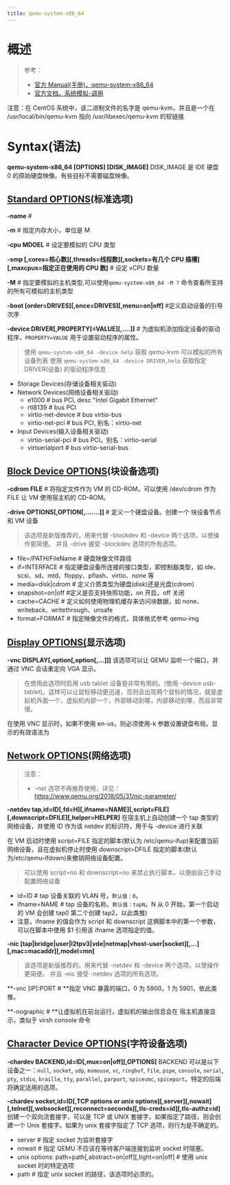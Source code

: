 ```yaml
---
title: qemu-system-x86_64
---
```


# 概述

> 参考：
> - [官方 Manual(手册)，qemu-system-x86_64](https://www.qemu.org/docs/master/system/qemu-manpage.html)
> - [官方文档，系统模拟-调用](https://www.qemu.org/docs/master/system/invocation.html)

注意：在 CentOS 系统中，该二进制文件的名字是 qemu-kvm，并且是一个在 /usr/local/bin/qemu-kvm 指向 /usr/libexec/qemu-kvm 的软链接

# Syntax(语法)

**qemu-system-x86_64 \[OPTIONS] \[DISK_IMAGE]**
DISK_IMAGE 是 IDE 硬盘 0 的原始硬盘映像。有些目标不需要磁盘映像。

## [Standard OPTIONS](https://www.qemu.org/docs/master/system/qemu-manpage.html#hxtool-0)(标准选项)

**-name** #

**-m** # 指定内存大小，单位是 M

**-cpu MDOEL** # 设定要模拟的 CPU 类型

**-smp \[,cores=核心数]\[,threads=线程数]\[,sockets=有几个 CPU 插槽]\[,maxcpus=指定正在使用的 CPU 数]** # 设定 vCPU 数量

**-M** # 指定要模拟的主机类型,可以使用`qemu-system-x86_64 -M ?` 命令查看所支持的所有可模拟的主机类型

**-boot \[order=DRIVES]\[,once=DRIVES]\[,menu=on|off]** #定义启动设备的引导次序

**-device DRIVER\[,PROPERTY\[=VALUE]\[,....]]** # 为虚拟机添加指定设备的驱动程序，`PROPERTY=VALUE` 用于设置驱动程序的属性。

> 使用 `qemu-system-x86_64 -device help` 获取 qemu-kvm 可以模拟的所有设备列表
> 使用 `qemu-system-x86_64 -device DRIVER,help` 获取指定 DRIVER(设备) 的驱动程序信息

- Storage Devices(存储设备相关驱动)
- Network Devices(网络设备相关驱动)
  - e1000 # bus PCI, desc "Intel Gigabit Ethernet"
  - rtl8139 # bus PCI
  - virtio-net-device # bus virtio-bus
  - virtio-net-pci # bus PCI, 别名：virtio-net
- Input Devices(输入设备相关驱动)
  - virtio-serial-pci # bus PCI。别名：virtio-serial
  - virtserialport # bus virtio-serial-bus

## [Block Device OPTIONS](https://www.qemu.org/docs/master/system/qemu-manpage.html#hxtool-1)(块设备选项)

**-cdrom FILE** # 将指定文件作为 VM 的 CD-ROM。可以使用 /dev/cdrom 作为 FILE 让 VM 使用宿主机的 CD-ROM。

**-drive OPTIONS\[,OPTION\[,.......]]** # 定义一个硬盘设备。创建一个 块设备节点 和 VM 设备

> 该选项是新版推荐的，用来代替 -blockdev 和 -device 两个选项，以使操作更简便。
> 并且 -drive 接受 -blockdev 选项的所有选项。

- file=/PATH/FileName # 硬盘映像文件路径
- if=INTERFACE # 指定硬盘设备所连接的接口类型，即控制器类型，如 ide、scsi、sd、mtd、floppy、pflash、virtio、none 等
- media=disk|cdrom # 定义介质类型为硬盘(disk)还是光盘(cdrom)
- snapshot=on|off #定义是否支持快照功能，on 开启，off 关闭
- cache=CACHE # 定义如何使用物理机缓存来访问块数据，如 none、writeback、writethrough、unsafe
- format=FORMAT # 指定映像文件的格式，具体格式参考 qemu-img

## [Display OPTIONS(](https://www.qemu.org/docs/master/system/qemu-manpage.html#hxtool-3)显示选项)

**-vnc DISPLAY\[,option\[,option\[,...]]]**
该选项可以让 QEMU 监听一个端口，并通过 VNC 会话重定向 VGA 显示。

> 在使用此选项时启用 usb tablet 设备是非常有用的。(使用 -device usb-tablet)。这样可以让鼠标移动更迅速，否则会出现两个鼠标的情况，就是虚拟机外面一个，虚拟机内部一个，外部移动到哪，内部移动到哪，而且非常慢。

在使用 VNC 显示时，如果不使用 en-us，则必须使用-k 参数设置键盘布局。显示的有效语法为

## [Network OPTIONS](https://www.qemu.org/docs/master/system/qemu-manpage.html#hxtool-5)(网络选项)

> 注意：
>
> - -net 选项不再推荐使用，详见：<https://www.qemu.org/2018/05/31/nic-parameter/>

**-netdev tap,id=ID\[,fd=H]\[,ifname=NAME]\[,script=FILE]\[,downscript=DFILE]\[,helper=HELPER]**
在宿主机上自动创建一个 tap 类型的网络设备，并使用 ID 作为该 netdev 的标识符，用于与 -device 进行关联

在 VM 启动时使用 script=FILE 指定的脚本(默认为 /etc/qemu-ifup)来配置当前网络设备，且在虚拟机停止时使用 downscript=DFILE 指定的脚本(默认为/etc/qemu-ifdown)来撤销网络设备配置。

> 可以使用 script=no 和 downscript=no 来禁止执行脚本，以便由自己手动配置网络设备

- id=ID # tap 设备关联的 VLAN 号，`默认值：0`。
- ifname=NAME # tap 设备的名称。`默认值：tapN`。N 从 0 开始，第一个启动的 VM 会创建 tap0 第二个创建 tap2，以此类推)
- 注意，ifname 的值会作为 script 和 downscript 这俩脚本中的第一个参数，可以在脚本中使用 $1 引用该 ifname 选项指定的值。

**-nic \[tap|bridge|user|l2tpv3|vde|netmap|vhost-user|socket]\[,...]\[,mac=macaddr]\[,model=mn]**

> 该选项是新版推荐的，用来代替 -netdev 和 -device 两个选项，以使操作更简便。
> 并且 -nic 接受 -netdev 选项的所有选项。

**-vnc \[IP]:PORT # **指定 VNC 暴露的端口，0 为 5900，1 为 5901，依此类推。

**-nographic # **让虚拟机在前台运行，虚拟机的输出信息会在 宿主机直接显示，类似于 virsh console 命令

## [Character Device OPTIONS](https://www.qemu.org/docs/master/system/qemu-manpage.html#hxtool-6)(字符设备选项)

**-chardev BACKEND,id=ID\[,mux=on|off]\[,OPTIONS]**
BACKEND 可以是以下设备之一：`null`, `socket`, `udp`, `msmouse`, `vc`, `ringbuf`, `file`, `pipe`, `console`, `serial`, `pty`, `stdio`, `braille`, `tty`, `parallel`, `parport`, `spicevmc`, `spiceport`。特定的后端将确定适用的选项。

**-chardev socket,id=ID\[,TCP options or unix options]\[,server]\[,nowait]\[,telnet]\[,websocket]\[,reconnect=seconds]\[,tls-creds=id]\[,tls-authz=id]**
创建一个双向流套接字，可以是 TCP 或 UNIX 套接字。如果指定了路径，则会创建一个 Unix 套接字。如果为 unix 套接字指定了 TCP 选项，则行为是不确定的。

- server # 指定 socket 为监听套接字
- nowait # 指定 QEMU 不应该在等待客户端连接到监听 socket 时阻塞。
- unix options: path=path\[,abstract=on|off]\[,tight=on|off] # 使用 unix socket 时的特定选项
- path # 指定 unix socket 的路径，该选项时必须的。
